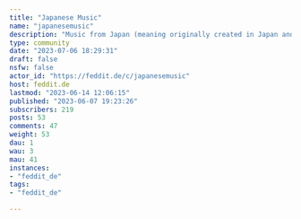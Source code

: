 ```yaml
---
title: "Japanese Music" 
name: "japanesemusic"
description: "Music from Japan (meaning originally created in Japan and primarily for Japanese audiences).When posting a track, please also write a line or two about why you like it, what it means to you, etc.Please do not submit more than one link by the same artist per day. Also no karaoke, instrumental covers, remixes or reaction videos.Related community:  [!japanese_metal@sh.itjust.works](https://sh.itjust.works/c/japanese_metal)"
type: community
date: "2023-07-06 18:29:31"
draft: false
nsfw: false
actor_id: "https://feddit.de/c/japanesemusic"
host: feddit.de
lastmod: "2023-06-14 12:06:15"
published: "2023-06-07 19:23:26"
subscribers: 219
posts: 53
comments: 47
weight: 53
dau: 1
wau: 3
mau: 41
instances:
- "feddit_de"
tags: 
- "feddit_de"

---
```

